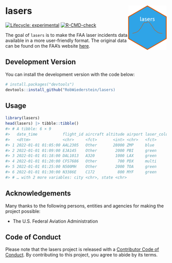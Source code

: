 
<!-- README.md is generated from README.Rmd. Please edit that file -->

# lasers <img src="man/figures/logo.png" align="right" width="120" />

<!-- badges: start -->

[![Lifecycle:
experimental](https://img.shields.io/badge/lifecycle-experimental-orange.svg)](https://lifecycle.r-lib.org/articles/stages.html#experimental)
[![R-CMD-check](https://github.com/RobWiederstein/lasers/actions/workflows/workflow.yaml/badge.svg)](https://github.com/RobWiederstein/lasers/actions/workflows/R-CMD-check.yaml)
<!-- badges: end -->

The goal of `lasers` is to make the FAA laser incidents data available
in a more user-friendly format. The original data can be found on the
FAA’s website
[here](https://www.faa.gov/about/initiatives/reported-laser-incidents-2022).

## Development Version

You can install the development version with the code below:

``` r
# install.packages("devtools")
devtools::install_github("RobWiederstein/lasers)
```

## Usage

``` r
library(lasers)
head(lasers) |> tibble::tibble()
#> # A tibble: 6 × 9
#>   date_time           flight_id aircraft altitude airport laser_color injury
#>   <dttm>              <chr>     <fct>       <int> <chr>   <fct>       <chr> 
#> 1 2022-01-01 01:05:00 AAL2305   Other       28000 ZMP     blue        no    
#> 2 2022-01-01 01:09:00 EJA145    Other        2000 PBI     green       no    
#> 3 2022-01-01 01:18:00 DAL1013   A320         1000 LAX     green       no    
#> 4 2022-01-01 01:20:00 CFS7686   Other         700 PDX     multi       no    
#> 5 2022-01-01 01:25:00 N500MH    Other        2000 TOA     green       no    
#> 6 2022-01-01 01:30:00 N3386E    C172          800 MYF     green       no    
#> # … with 2 more variables: city <chr>, state <chr>
```

## Acknowledgements

Many thanks to the following persons, entities and agencies for making
the project possible:

-   The U.S. Federal Aviation Administration

## Code of Conduct

Please note that the lasers project is released with a [Contributor Code
of
Conduct](https://contributor-covenant.org/version/2/1/CODE_OF_CONDUCT.html).
By contributing to this project, you agree to abide by its terms.

